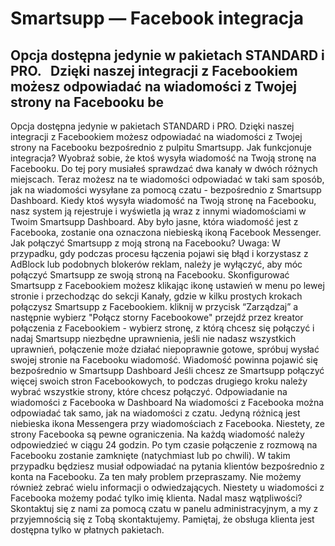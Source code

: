 # Smartsupp — Facebook integracja
## Opcja dostępna jedynie w pakietach STANDARD i PRO.   Dzięki naszej integracji z Facebookiem możesz odpowiadać na wiadomości z Twojej strony na Facebooku be
Opcja dostępna jedynie w pakietach STANDARD i PRO.
Dzięki naszej integracji z Facebookiem możesz odpowiadać na wiadomości z Twojej strony na Facebooku bezpośrednio z pulpitu Smartsupp.
Jak funkcjonuje integracja?
Wyobraź sobie, że ktoś wysyła wiadomość na Twoją stronę na Facebooku. Do tej pory musiałeś sprawdzać dwa kanały w dwóch różnych miejscach. Teraz możesz na te wiadomości odpowiadać w taki sam sposób, jak na wiadomości wysyłane za pomocą czatu - bezpośrednio z Smartsupp Dashboard.
Kiedy ktoś wysyła wiadomość na Twoją stronę na Facebooku, nasz system ją rejestruje i wyświetla ją wraz z innymi wiadomościami w Twoim Smartsupp Dashboard. Aby było jasne, która wiadomość jest z Facebooka, zostanie ona oznaczona niebieską ikoną Facebook Messenger.
Jak połączyć Smartsupp z moją stroną na Facebooku?
Uwaga: W przypadku, gdy podczas procesu łączenia pojawi się błąd i korzystasz z AdBlock lub podobnych blokerów reklam, należy je wyłączyć, aby móc połączyć Smartsupp ze swoją stroną na Facebooku.
Skonfigurować Smartsupp z Facebookiem możesz klikając ikonę ustawień w menu po lewej stronie i przechodząc do sekcji Kanały, gdzie w kilku prostych krokach połączysz Smartsupp z Facebookiem.
kliknij w przycisk “Zarządzaj” a następnie wybierz "Połącz storny Facebookowe"
przejdź przez kreator połączenia z Facebookiem - wybierz stronę, z którą chcesz się połączyć i nadaj Smartsupp niezbędne uprawnienia, jeśli nie nadasz wszystkich uprawnień, połączenie może działać niepoprawnie
gotowe, spróbuj wysłać swojej stronie na Facebooku wiadomość. Wiadomość powinna pojawić się bezpośrednio w Smartsupp Dashboard
Jeśli chcesz ze Smartsupp połączyć więcej swoich stron Facebookowych, to podczas drugiego kroku należy wybrać wszystkie strony, które chcesz połączyć.
Odpowiadanie na wiadomości z Facebooka w Dashboard
Na wiadomości z Facebooka można odpowiadać tak samo, jak na wiadomości z czatu. Jedyną różnicą jest niebieska ikona Messengera przy wiadomościach z Facebooka.
Niestety, ze strony Facebooka są pewne ograniczenia. Na każdą wiadomość należy odpowiedzieć w ciągu 24 godzin. Po tym czasie połączenie z rozmową na Facebooku zostanie zamknięte (natychmiast lub po chwili). W takim przypadku będziesz musiał odpowiadać na pytania klientów bezpośrednio z konta na Facebooku. Za ten mały problem przepraszamy.
Nie możemy również zebrać wielu informacji o odwiedzających. Niestety u wiadomości z Facebooka możemy podać tylko imię klienta.
Nadal masz wątpliwości? Skontaktuj się z nami za pomocą czatu w panelu administracyjnym, a my z przyjemnością się z Tobą skontaktujemy. Pamiętaj, że obsługa klienta jest dostępna tylko w płatnych pakietach.

